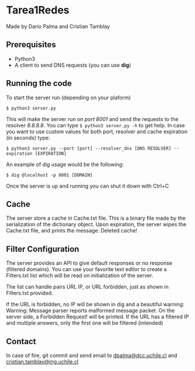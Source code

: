 # Tarea1Redes

Made by Dario Palma and Cristian Tamblay

## Prerequisites

 * Python3
 * A client to send DNS requests (you can use **dig**)

## Running the code

To start the server run (depending on your plaform)
```shell
$ python3 server.py
```
This will make the server run on *port 8001* and send the requests to the resolver *8.8.8.8*.
You can type `$ python3 server.py -h` to get help.
In case you want to use custom values for both port, resolver and cache expiration (in seconds) type:
```shell
$ python3 server.py --port [port] --resolver_dns [DNS RESOLVER] --expiration [EXPIRATION]
```
An example of dig usage would be the following:
```shell
$ dig @localhost -p 8001 [DOMAIN]
```


Once the server is up and running you can shut it down with Ctrl+C
## Cache

The server store a cache in Cache.txt file. This is a binary file made by the serialization of the dictionary object.
Upon expiration, the server wipes the Cache.txt file, and prints the message: Deleted cache!

## Filter Configuration

The server provides an API to give default responses or no response (filtered domains).
You can use your favorite text editor to create a Filters.txt list which will be read on initialization of the server.

The list can handle pairs URL IP, or URL forbidden, just as shown in Filters.txt provided.

If the URL is forbidden, no IP will be shown in dig and a beautiful warning: Warning: Message parser reports malformed message packet.
On the server side, a Forbidden Request! will be printed.
If the URL has a filtered IP and multiple answers, only the first one will be filtered (intended)
## Contact

In case of fire, git commit and send email to dpalma@dcc.uchile.cl and cristian.tamblay@ing.uchile.cl
